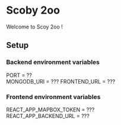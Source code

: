 # Scoby 2oo

Welcome to Scoy 2oo !

## Setup

### Backend environment variables

PORT = ??  
MONGODB_URI = ???
FRONTEND_URL = ???

### Frontend environment variables

REACT_APP_MAPBOX_TOKEN = ???  
REACT_APP_BACKEND_URL = ???
